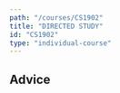 ```yaml
---
path: "/courses/CS1902"
title: "DIRECTED STUDY"
id: "CS1902"
type: "individual-course"
---
```


## Advice

